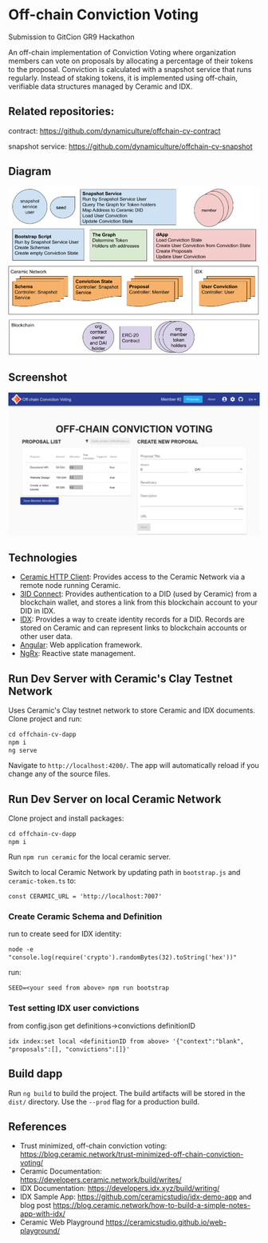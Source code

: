 
# Off-chain Conviction Voting

Submission to GitCion GR9 Hackathon

An off-chain implementation of Conviction Voting where organization members can vote on proposals by allocating a percentage of their tokens to the proposal. Conviction is calculated with a snapshot service that runs regularly. Instead of staking tokens, it is implemented using off-chain, verifiable data structures managed by Ceramic and IDX.

## Related repositories:
contract:
https://github.com/dynamiculture/offchain-cv-contract

snapshot service:
https://github.com/dynamiculture/offchain-cv-snapshot

## Diagram
![Diagram](src/assets/cv/cv_diagram.png)

## Screenshot
![Screenshot](src/assets/cv/cv_dapp.png)

## Technologies
- [Ceramic HTTP Client](https://developers.ceramic.network/reference/javascript/clients/#http-client): Provides access to the Ceramic Network via a remote node running Ceramic.
- [3ID Connect](https://developers.ceramic.network/build/authentication/#did-provider-or-wallet): Provides authentication to a DID (used by Ceramic) from a blockchain wallet, and stores a link from this blockchain account to your DID in IDX.
- [IDX](https://idx.xyz/): Provides a way to create identity records for a DID. Records are stored on Ceramic and can represent links to blockchain accounts or other user data.
- [Angular](https://angular.io/): Web application framework.
- [NgRx](https://ngrx.io/): Reactive state management.


## Run Dev Server with Ceramic's Clay Testnet Network
Uses Ceramic's Clay testnet network to store Ceramic and IDX documents. Clone project and run: 
```
cd offchain-cv-dapp
npm i
ng serve
```
Navigate to `http://localhost:4200/`. The app will automatically reload if you change any of the source files.

## Run Dev Server on local Ceramic Network

Clone project and install packages: 
```
cd offchain-cv-dapp
npm i
```

Run `npm run ceramic` for the local ceramic server.

Switch to local Ceramic Network by updating path in `bootstrap.js` and `ceramic-token.ts` to:
```
const CERAMIC_URL = 'http://localhost:7007'
```

### Create Ceramic Schema and Definition
run to create seed for IDX identity:
```
node -e "console.log(require('crypto').randomBytes(32).toString('hex'))"
```
run:
```
SEED=<your seed from above> npm run bootstrap
```

### Test setting IDX user convictions
from config.json get definitions->convictions definitionID
```
idx index:set local <definitionID from above> '{"context":"blank", "proposals":[], "convictions":[]}'
```

## Build dapp

Run `ng build` to build the project. The build artifacts will be stored in the `dist/` directory. Use the `--prod` flag for a production build.


## References
- Trust minimized, off-chain conviction voting: https://blog.ceramic.network/trust-minimized-off-chain-conviction-voting/
- Ceramic Documentation: https://developers.ceramic.network/build/writes/
- IDX Documentation: https://developers.idx.xyz/build/writing/
- IDX Sample App: https://github.com/ceramicstudio/idx-demo-app and blog post https://blog.ceramic.network/how-to-build-a-simple-notes-app-with-idx/
- Ceramic Web Playground https://ceramicstudio.github.io/web-playground/


